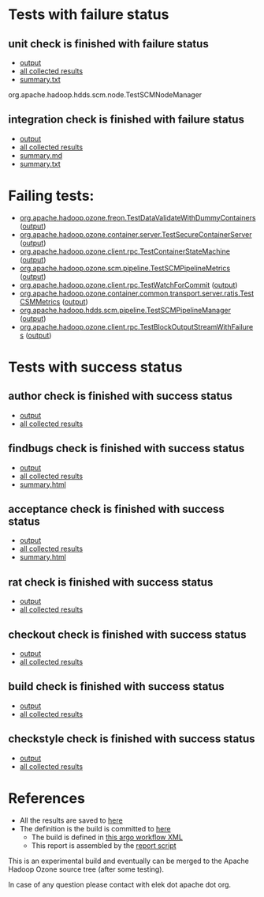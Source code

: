 # Tests with failure status

## unit check is finished with failure status

   * [output](https://raw.githubusercontent.com/elek/ozone-ci-q4/master/pr/pr-hdds-1868-fg6nx/unit/output.log)
   * [all collected results](https://github.com/elek/ozone-ci-q4/tree/master/pr/pr-hdds-1868-fg6nx/unit)
   * [summary.txt](https://github.com/elek/ozone-ci-q4/tree/master/pr/pr-hdds-1868-fg6nx/unit/summary.txt)

org.apache.hadoop.hdds.scm.node.TestSCMNodeManager

## integration check is finished with failure status

   * [output](https://raw.githubusercontent.com/elek/ozone-ci-q4/master/pr/pr-hdds-1868-fg6nx/integration/output.log)
   * [all collected results](https://github.com/elek/ozone-ci-q4/tree/master/pr/pr-hdds-1868-fg6nx/integration)
   * [summary.md](https://github.com/elek/ozone-ci-q4/tree/master/pr/pr-hdds-1868-fg6nx/integration/summary.md)
   * [summary.txt](https://github.com/elek/ozone-ci-q4/tree/master/pr/pr-hdds-1868-fg6nx/integration/summary.txt)

# Failing tests: 

 * [org.apache.hadoop.ozone.freon.TestDataValidateWithDummyContainers](hadoop-ozone/tools/org.apache.hadoop.ozone.freon.TestDataValidateWithDummyContainers.txt) ([output](hadoop-ozone/tools/org.apache.hadoop.ozone.freon.TestDataValidateWithDummyContainers-output.txt))
 * [org.apache.hadoop.ozone.container.server.TestSecureContainerServer](hadoop-ozone/integration-test/org.apache.hadoop.ozone.container.server.TestSecureContainerServer.txt) ([output](hadoop-ozone/integration-test/org.apache.hadoop.ozone.container.server.TestSecureContainerServer-output.txt))
 * [org.apache.hadoop.ozone.client.rpc.TestContainerStateMachine](hadoop-ozone/integration-test/org.apache.hadoop.ozone.client.rpc.TestContainerStateMachine.txt) ([output](hadoop-ozone/integration-test/org.apache.hadoop.ozone.client.rpc.TestContainerStateMachine-output.txt))
 * [org.apache.hadoop.ozone.scm.pipeline.TestSCMPipelineMetrics](hadoop-ozone/integration-test/org.apache.hadoop.ozone.scm.pipeline.TestSCMPipelineMetrics.txt) ([output](hadoop-ozone/integration-test/org.apache.hadoop.ozone.scm.pipeline.TestSCMPipelineMetrics-output.txt))
 * [org.apache.hadoop.ozone.client.rpc.TestWatchForCommit](hadoop-ozone/integration-test/org.apache.hadoop.ozone.client.rpc.TestWatchForCommit.txt) ([output](hadoop-ozone/integration-test/org.apache.hadoop.ozone.client.rpc.TestWatchForCommit-output.txt))
 * [org.apache.hadoop.ozone.container.common.transport.server.ratis.TestCSMMetrics](hadoop-ozone/integration-test/org.apache.hadoop.ozone.container.common.transport.server.ratis.TestCSMMetrics.txt) ([output](hadoop-ozone/integration-test/org.apache.hadoop.ozone.container.common.transport.server.ratis.TestCSMMetrics-output.txt))
 * [org.apache.hadoop.hdds.scm.pipeline.TestSCMPipelineManager](hadoop-ozone/integration-test/org.apache.hadoop.hdds.scm.pipeline.TestSCMPipelineManager.txt) ([output](hadoop-ozone/integration-test/org.apache.hadoop.hdds.scm.pipeline.TestSCMPipelineManager-output.txt))
 * [org.apache.hadoop.ozone.client.rpc.TestBlockOutputStreamWithFailures](hadoop-ozone/integration-test/org.apache.hadoop.ozone.client.rpc.TestBlockOutputStreamWithFailures.txt) ([output](hadoop-ozone/integration-test/org.apache.hadoop.ozone.client.rpc.TestBlockOutputStreamWithFailures-output.txt))


# Tests with success status

## author check is finished with success status

   * [output](https://raw.githubusercontent.com/elek/ozone-ci-q4/master/pr/pr-hdds-1868-fg6nx/author/output.log)
   * [all collected results](https://github.com/elek/ozone-ci-q4/tree/master/pr/pr-hdds-1868-fg6nx/author)


## findbugs check is finished with success status

   * [output](https://raw.githubusercontent.com/elek/ozone-ci-q4/master/pr/pr-hdds-1868-fg6nx/findbugs/output.log)
   * [all collected results](https://github.com/elek/ozone-ci-q4/tree/master/pr/pr-hdds-1868-fg6nx/findbugs)
   * [summary.html](https://elek.github.io/ozone-ci-q4/pr/pr-hdds-1868-fg6nx/findbugs/summary.html)


## acceptance check is finished with success status

   * [output](https://raw.githubusercontent.com/elek/ozone-ci-q4/master/pr/pr-hdds-1868-fg6nx/acceptance/output.log)
   * [all collected results](https://github.com/elek/ozone-ci-q4/tree/master/pr/pr-hdds-1868-fg6nx/acceptance)
   * [summary.html](https://elek.github.io/ozone-ci-q4/pr/pr-hdds-1868-fg6nx/acceptance/summary.html)


## rat check is finished with success status

   * [output](https://raw.githubusercontent.com/elek/ozone-ci-q4/master/pr/pr-hdds-1868-fg6nx/rat/output.log)
   * [all collected results](https://github.com/elek/ozone-ci-q4/tree/master/pr/pr-hdds-1868-fg6nx/rat)


## checkout check is finished with success status

   * [output](https://raw.githubusercontent.com/elek/ozone-ci-q4/master/pr/pr-hdds-1868-fg6nx/checkout/output.log)
   * [all collected results](https://github.com/elek/ozone-ci-q4/tree/master/pr/pr-hdds-1868-fg6nx/checkout)


## build check is finished with success status

   * [output](https://raw.githubusercontent.com/elek/ozone-ci-q4/master/pr/pr-hdds-1868-fg6nx/build/output.log)
   * [all collected results](https://github.com/elek/ozone-ci-q4/tree/master/pr/pr-hdds-1868-fg6nx/build)


## checkstyle check is finished with success status

   * [output](https://raw.githubusercontent.com/elek/ozone-ci-q4/master/pr/pr-hdds-1868-fg6nx/checkstyle/output.log)
   * [all collected results](https://github.com/elek/ozone-ci-q4/tree/master/pr/pr-hdds-1868-fg6nx/checkstyle)




# References

 * All the results are saved to [here](https://github.com/elek/ozone-ci-q4/tree/master/pr/pr-hdds-1868-fg6nx/)
 * The definition is the build is committed to [here](https://github.com/elek/argo-ozone)
    * The build is defined in [this argo workflow XML](https://github.com/elek/argo-ozone/blob/master/ozone-build.yaml)
    * This report is assembled by the [report script](https://github.com/elek/argo-ozone/blob/master/scripts/report.sh)

This is an experimental build and eventually can be merged to the Apache Hadoop Ozone source tree (after some testing).

In case of any question please contact with elek dot apache dot org.
